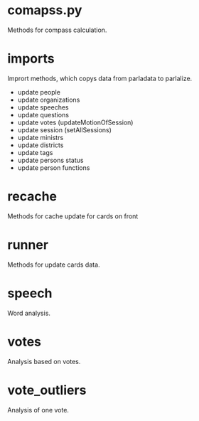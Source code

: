# comapss.py
Methods for compass calculation.

# imports
Imprort methods, which copys data from parladata to parlalize.
 * update people
 * update organizations
 * update speeches
 * update questions
 * update votes (updateMotionOfSession)
 * update session (setAllSessions)
 * update ministrs
 * update districts
 * update tags
 * update persons status
 * update person functions

# recache
Methods for cache update for cards on front

# runner
Methods for update cards data.

# speech
Word analysis.

# votes
Analysis based on votes.

# vote_outliers
Analysis of one vote.